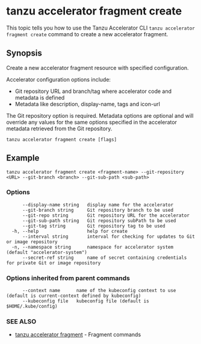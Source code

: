 # tanzu accelerator fragment create

This topic tells you how to use the Tanzu Accelerator CLI
`tanzu accelerator fragment create` command to create a new accelerator fragment.

## Synopsis

Create a new accelerator fragment resource with specified configuration.

Accelerator configuration options include:
- Git repository URL and branch/tag where accelerator code and metadata is defined
- Metadata like description, display-name, tags and icon-url

The Git repository option is required. Metadata options are optional and will override any values for
the same options specified in the accelerator metadata retrieved from the Git repository.

```console
tanzu accelerator fragment create [flags]
```

## Example

```console
tanzu accelerator fragment create <fragment-name> --git-repository <URL> --git-branch <branch> --git-sub-path <sub-path>
```

### Options

```console
      --display-name string   display name for the accelerator
      --git-branch string     Git repository branch to be used
      --git-repo string       Git repository URL for the accelerator
      --git-sub-path string   Git repository subPath to be used
      --git-tag string        Git repository tag to be used
  -h, --help                  help for create
      --interval string       interval for checking for updates to Git or image repository
  -n, --namespace string      namespace for accelerator system (default "accelerator-system")
      --secret-ref string     name of secret containing credentials for private Git or image repository
```

### Options inherited from parent commands

```console
      --context name      name of the kubeconfig context to use (default is current-context defined by kubeconfig)
      --kubeconfig file   kubeconfig file (default is $HOME/.kube/config)
```

### SEE ALSO

* [tanzu accelerator fragment](tanzu_accelerator_fragment.md)	 - Fragment commands

